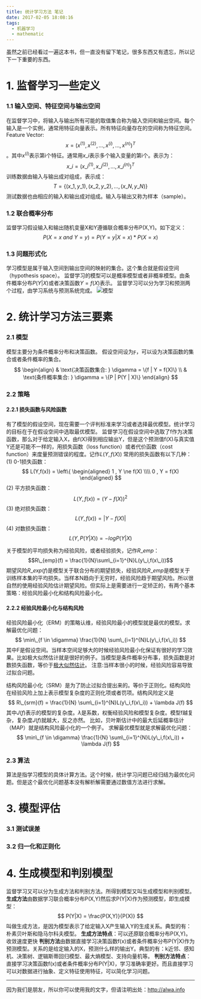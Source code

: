 ```yaml
---
title: 统计学习方法 笔记
date: 2017-02-05 18:08:16
tags:
  - 机器学习
  - mathematic
---
```


虽然之前已经看过一遍这本书，但一直没有留下笔记，很多东西又有遗忘，所以记下一下重要的东西。

<!-- more -->

# 1. 监督学习一些定义
### 1.1 输入空间、特征空间与输出空间
在监督学习中，将输入与输出所有可能的取值集合称为输入空间和输出空间。每个输入是一个实例，通常用特征向量表示。所有特征向量存在的空间称为特征空间。
Feature Vector: $$x = (x^{(1)},x^{(2)},\dots,x^{(i)},\dots,x^{(n)})^T$$。其中$x^{(i)}$表示第i个特征。通常用$x\_i$表示多个输入变量的第i个。表示为：
$$x\_i = (x\_i^{(1)},x\_i^{(2)},\dots,x\_i^{(n)})^T
$$
训练数据由输入与输出成对组成，表示成：
$$
T = \{(x\_1,y\_1),(x\_2,y\_2),\dots,(x\_N,y\_N)\}
$$
测试数据也由相应的输入和输出成对组成。输入与输出又称为样本（sample）。
### 1.2 联合概率分布
监督学习假设输入和输出随机变量X和Y遵循联合概率分布P(X,Y)。如下定义：
$$
P(X = x\ and\ Y = y) = P(Y = y | X = x) * P(X = x)
$$
### 1.3 问题形式化
学习模型是属于输入空间到输出空间的映射的集合。这个集合就是假设空间（hypothesis space）。
监督学习的模型可以是概率模型或者非概率模型。由条件概率分布$P(Y|X)$或者决策函数$Y=f(X)$表示。
监督学习可以分为学习和预测两个过程，由学习系统与预测系统完成。
![模型](http://7xrh75.com1.z0.glb.clouddn.com/%E7%A5%9E%E7%BB%8F%E7%BD%91%E7%BB%9C\_%E7%9B%91%E7%9D%A3%E5%AD%A6%E4%B9%A0%E9%97%AE%E9%A2%98.png)

# 2. 统计学习方法三要素
### 2.1 模型
模型主要分为条件概率分布和决策函数。
假设空间设为$\digamma$，可以设为决策函数的集合或者条件概率的集合。
$$
\begin{align}
& \text{决策函数集合:  } \digamma = \{f | Y = f(X)\} \\
& \text{条件概率集合:  } \digamma = \{P | P(Y | X)\}
\end{align}
$$
### 2.2 策略
#### 2.2.1 损失函数与风险函数
有了模型的假设空间，现在需要一个评判标准来学习或者选择最优模型。统计学习的目标在于在假设空间中选取最优模型。
监督学习在假设空间中选取了f作为决策函数，那么对于给定输入X，由f(X)得到相应输出Y，但是这个预测值f(X)与真实值Y还是可能不一样的，用损失函数（loss function）或者代价函数（cost function）来度量预测错误的程度。记作$L(Y,f(X))$
常用的损失函数有以下几种：
(1) 0-1损失函数：
$$
L(Y,f(x)) = \left\{
\begin{aligned}
1 , Y \ne f(X) \\\\
0 , Y = f(X)
\end{aligned}
$$
(2) 平方损失函数：
$$
L(Y,f(x)) = (Y - f(X))^2
$$
(3) 绝对损失函数：
$$L(Y,f(x)) = |Y - f(X)|$$
(4) 对数损失函数：
$$L(Y,P(Y|X)) = -logP(Y|X)$$

关于模型的平均损失称为经验风险，或者经验损失，记作$R\_{emp}$：
$$R\_{emp}(f) = \frac{1}{N}\sum\_{i=1}^{N}L(y\_i,f(x\_i))$$
期望风险$R\_{exp}(f)$是模型关于联合分布的期望损失，经验风险$R\_{emp}$是模型关于训练样本集的平均损失。当样本N趋向于无穷时，经验风险趋于期望风险。所以很自然的使用经验风险估计期望风险。但实际上是需要进行一定矫正的，有两个基本策略：经验风险最小化和结构风险最小化。

#### 2.2.2 经验风险最小化与结构风险
经验风险最小化（ERM）的策略认维，经验风险最小的模型就是最优的模型。求解最优化问题：
$$
\min\_{f \in \digamma} \frac{1}{N} \sum\_{i=1}^{N}L(y\_i,f(x\_i))
$$
其中F是假设空间。当样本空间足够大的时候经验风险最小化保证有很好的学习效果。比如极大似然估计就是很好的例子。当模型是条件概率分布事，损失函数是对数损失函数，等价于[极大似然估计](https://zh.wikipedia.org/wiki/%E6%9C%80%E5%A4%A7%E4%BC%BC%E7%84%B6%E4%BC%B0%E8%AE%A1)。
注意:当样本很小的时候，经验风险容易导致过拟合问题。

结构风险最小化（SRM）是为了防止过拟合提出来的。等价于正则化。结构风险在经验风险上加上表示模型复杂度的正则化项或者罚项。结构风险定义是
$$
R\_{srm}(f) =  \frac{1}{N} \sum\_{i=1}^{N}L(y\_i,f(x\_i)) + \lambda J(f)
$$
其中$J(f)$表示的模型的复杂度。$\lambda$是系数，权衡经验风险和模型复杂度。模型f越复杂，复杂度$J(f)$就越大，反之亦然。
比如，贝叶斯估计中的最大后延概率估计（MAP）就是结构风险最小化的一个例子。
求解最优模型就是求解最优化问题：
$$
\min\_{f \in \digamma} \frac{1}{N} \sum\_{i=1}^{N}L(y\_i,f(x\_i)) + \lambda J(f)
$$
### 2.3 算法
算法是指学习模型的具体计算方法。这个时候，统计学习问题已经归结为最优化问题。但是这个最优化问题基本没有解析解需要通过数值方法进行求解。
# 3. 模型评估
### 3.1 测试误差
### 3.2 归一化和正则化

# 4. 生成模型和判别模型
监督学习又可以分为生成方法和判别方法。所得到模型又叫生成模型和判别模型。
**生成方法**由数据学习联合概率分布P(X,Y)然后求P(Y|X)作为预测模型，即生成模型：
$$
P(Y|X) = \frac{P(X,Y)}{P(X)}
$$
叫做生成方法，是因为模型表示了给定输入X产生输入Y的生成关系。典型的有：朴素贝叶斯和隐马尔科夫模型。
**生成方法特点**：可以还原联合概率分布P(X,Y)。收敛速度更快
**判别方法**由数据直接学习决策函数f(x)或者条件概率分布P(Y|X)作为预测模型。关系的是给定输入的X，预测什么样的输出Y。典型的有：k近邻、感知机、决策树、逻辑斯蒂回归模型、最大熵模型、支持向量机等。
**判别方法特点**：直接学习决策函数f(x)或者条件概率分布P(Y|X)，学习准确率更好。而且直接学习可以对数据进行抽象、定义特征使用特征，可以简化学习问题。

----

因为我们是朋友，所以你可以使用我的文字，但请注明出处：http://alwa.info
